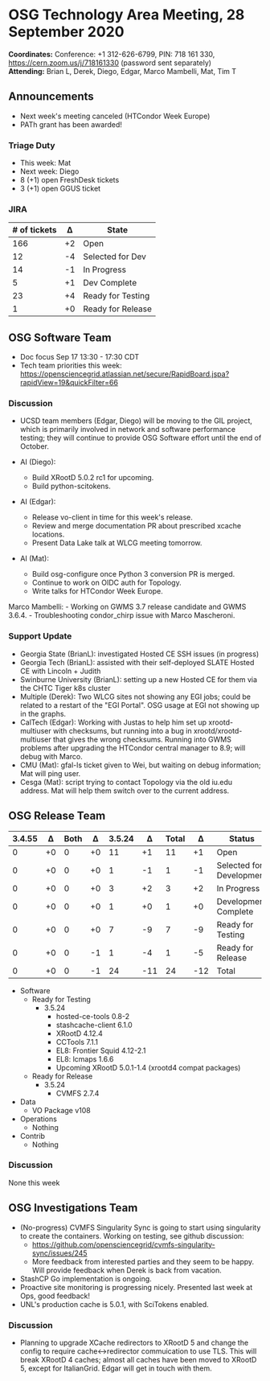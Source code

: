 # OSG Technology Area Meeting, 28 September 2020

**Coordinates:** Conference: +1 312-626-6799, PIN: 718 161 330, <https://cern.zoom.us/j/718161330> (password sent separately)  
**Attending:** Brian L, Derek, Diego, Edgar, Marco Mambelli, Mat, Tim T


## Announcements

-   Next week's meeting canceled (HTCondor Week Europe)
-   PATh grant has been awarded!


### Triage Duty

-   This week: Mat
-   Next week: Diego
-   8 (+1) open FreshDesk tickets
-   3 (+1) open GGUS ticket


### JIRA

| # of tickets | &Delta; | State             |
|------------ |------- |----------------- |
| 166          | +2      | Open              |
| 12           | -4      | Selected for Dev  |
| 14           | -1      | In Progress       |
| 5            | +1      | Dev Complete      |
| 23           | +4      | Ready for Testing |
| 1            | +0      | Ready for Release |


## OSG Software Team

-   Doc focus Sep 17 13:30 - 17:30 CDT
-   Tech team priorities this week: <https://opensciencegrid.atlassian.net/secure/RapidBoard.jspa?rapidView=19&quickFilter=66>


### Discussion

-   UCSD team members (Edgar, Diego) will be moving to the GIL project,
    which is primarily involved in network and software performance testing;
    they will continue to provide OSG Software effort until the end of October.

-   AI (Diego):
    -   Build XRootD 5.0.2 rc1 for upcoming.
    -   Build python-scitokens.
-   AI (Edgar):
    -   Release vo-client in time for this week's release.
    -   Review and merge documentation PR about prescribed xcache locations.
    -   Present Data Lake talk at WLCG meeting tomorrow.
-   AI (Mat):
    -   Build osg-configure once Python 3 conversion PR is merged.
    -   Continue to work on OIDC auth for Topology.
    -   Write talks for HTCondor Week Europe.


Marco Mambelli:
    -   Working on GWMS 3.7 release candidate and GWMS 3.6.4.
    -   Troubleshooting condor_chirp issue with Marco Mascheroni.


### Support Update

-   Georgia State (BrianL): investigated Hosted CE SSH issues (in progress)
-   Georgia Tech (BrianL): assisted with their self-deployed SLATE Hosted CE with Lincoln + Judith
-   Swinburne University (BrianL): setting up a new Hosted CE for them via the CHTC Tiger k8s cluster
-   Multiple (Derek): Two WLCG sites not showing any EGI jobs; could be related to a restart of the "EGI Portal".
    OSG usage at EGI not showing up in the graphs.
-   CalTech (Edgar): Working with Justas to help him set up xrootd-multiuser with checksums,
    but running into a bug in xrootd/xrootd-multiuser that gives the wrong checksums.
    Running into GWMS problems after upgrading the HTCondor central manager to 8.9;
    will debug with Marco.
-   CMU (Mat): gfal-ls ticket given to Wei, but waiting on debug information; Mat will ping user.
-   Cesga (Mat): script trying to contact Topology via the old iu.edu address.
    Mat will help them switch over to the current address.



## OSG Release Team

| 3.4.55 | &Delta; | Both | &Delta; | 3.5.24 | &Delta; | Total | &Delta; | Status                   |
| ------ | ------- | ---- | ------- | ------ | ------- | ----- | ------- | ------------------------ |
| 0      | +0      | 0    | +0      | 11     | +1      | 11    | +1      | Open                     |
| 0      | +0      | 0    | +0      | 1      | -1      | 1     | -1      | Selected for Development |
| 0      | +0      | 0    | +0      | 3      | +2      | 3     | +2      | In Progress              |
| 0      | +0      | 0    | +0      | 1      | +0      | 1     | +0      | Development Complete     |
| 0      | +0      | 0    | +0      | 7      | -9      | 7     | -9      | Ready for Testing        |
| 0      | +0      | 0    | -1      | 1      | -4      | 1     | -5      | Ready for Release        |
| 0      | +0      | 0    | -1      | 24     | -11     | 24    | -12     | Total                    |

-   Software  
    -   Ready for Testing  
        -   3.5.24  
            -   hosted-ce-tools 0.8-2
            -   stashcache-client 6.1.0
            -   XRootD 4.12.4
            -   CCTools 7.1.1
            -   EL8: Frontier Squid 4.12-2.1
            -   EL8: lcmaps 1.6.6
            -   Upcoming XRootD 5.0.1-1.4 (xrootd4 compat packages)
    -   Ready for Release  
        -   3.5.24  
            -   CVMFS 2.7.4
-   Data  
    -   VO Package v108
-   Operations  
    -   Nothing
-   Contrib  
    -   Nothing


### Discussion

None this week  


## OSG Investigations Team

-   (No-progress) CVMFS Singularity Sync is going to start using singularity to create the containers. Working on testing, see github discussion:  
    -   <https://github.com/opensciencegrid/cvmfs-singularity-sync/issues/245>
    -   More feedback from interested parties and they seem to be happy. Will provide feedback when Derek is back from vacation.
-   StashCP Go implementation is ongoing.
-   Proactive site monitoring is progressing nicely.  Presented last week at Ops, good feedback!
-   UNL's production cache is 5.0.1, with SciTokens enabled.


### Discussion

-   Planning to upgrade XCache redirectors to XRootD 5 and change the config to
    require cache<->redirector commuication to use TLS.
    This will break XRootD 4 caches; almost all caches have been moved to XRootD 5, except for ItalianGrid.
    Edgar will get in touch with them.
